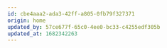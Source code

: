 ```yaml
---
id: cbe4aaa2-ada3-42ff-a805-0fb79f327371
origin: home
updated_by: 57ce677f-65c0-4ee0-bc33-c4255edf305b
updated_at: 1682342263
---
```

